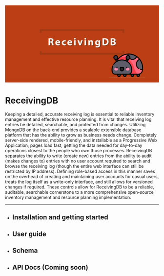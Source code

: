![ReceivingDB banner](/assets/banner.png)

# ReceivingDB

Keeping a detailed, accurate receiving log is essential to reliable inventory
management and effective resource planning.  It is vital that receiving log
entries be detailed, searchable, and protected from changes.  Utilizing MongoDB
on the back-end provides a scalable extensible database platform that has the
ability to grow as business needs change.  Completely server-side rendered,
mobile-friendly, and installable as a Progressive Web Application, pages load
fast, getting the data needed for day-to-day operations closest to the people
who own those processes.  ReceivingDB separates the ability to write (create
new) entries from the ability to audit (makes changes to) entries with no user
account required to search and browse the receiving log (though the entire web
interface can still be restricted by IP address).  Defining role-based access
in this manner saves on the overhead of creating and maintaining user accounts
for casual users, treats the log itself as a write-only interface, and still
allows for versioned changes if required.  These controls allow for ReceivingDB
to be a reliable, auditable, searchable cornerstone to a more comprehensive
open-source inventory management and resource planning implementation.

-----

- ## Installation and getting started
- ## User guide
- ## Schema
- ## API Docs (Coming soon)

